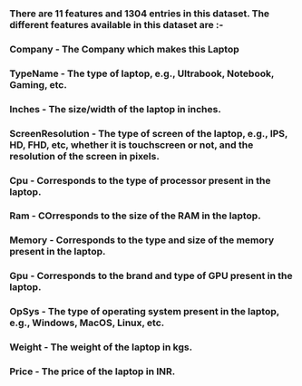 ### There are 11 features and 1304 entries in this dataset. The different features available in this dataset are :-

### Company - The Company which makes this Laptop

### TypeName - The type of laptop, e.g., Ultrabook, Notebook, Gaming, etc.

### Inches - The size/width of the laptop in inches.

### ScreenResolution - The type of screen of the laptop, e.g., IPS, HD, FHD, etc, whether it is touchscreen or not, and the resolution of the screen in pixels.

### Cpu - Corresponds to the type of processor present in the laptop.

### Ram - COrresponds to the size of the RAM in the laptop.

### Memory - Corresponds to the type and size of the memory present in the laptop.

### Gpu - Corresponds to the brand and type of GPU present in the laptop.

### OpSys - The type of operating system present in the laptop, e.g., Windows, MacOS, Linux, etc.

### Weight - The weight of the laptop in kgs.

### Price - The price of the laptop in INR.
